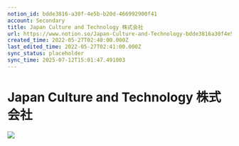 ```yaml
---
notion_id: bdde3816-a30f-4e5b-b20d-466992900f41
account: Secondary
title: Japan Culture and Technology 株式会社
url: https://www.notion.so/Japan-Culture-and-Technology-bdde3816a30f4e5bb20d466992900f41
created_time: 2022-05-27T02:40:00.000Z
last_edited_time: 2022-05-27T02:41:00.000Z
sync_status: placeholder
sync_time: 2025-07-12T15:01:47.491003
---
```

# Japan Culture and Technology 株式会社

![](https://prod-files-secure.s3.us-west-2.amazonaws.com/d58fe38c-a9d4-4466-aed9-85604b7b2c6d/b9169891-94ba-4ce3-aa8b-da309b03d257/Untitled.png?X-Amz-Algorithm=AWS4-HMAC-SHA256&X-Amz-Content-Sha256=UNSIGNED-PAYLOAD&X-Amz-Credential=ASIAZI2LB466XMXACTTE%2F20250719%2Fus-west-2%2Fs3%2Faws4_request&X-Amz-Date=20250719T060750Z&X-Amz-Expires=3600&X-Amz-Security-Token=IQoJb3JpZ2luX2VjEIX%2F%2F%2F%2F%2F%2F%2F%2F%2F%2FwEaCXVzLXdlc3QtMiJIMEYCIQDRvRwaaEQKqVZWfMGqWSFKFe34BsLDutAykuWA%2BOBnyAIhAJWso687R1hEjUWr6zHtyIsRFriVdwDdgkt06zSdfPSLKogECJ7%2F%2F%2F%2F%2F%2F%2F%2F%2F%2FwEQABoMNjM3NDIzMTgzODA1IgxFl71yO%2Bl81W1REF0q3AMtnf0Qk67UfwpD3Uaf80tgSaPs7E2ui6wetAOYnsB7EH%2Bw3iPRYUJNl5N%2FltcNvnPC4ElE05s82PMl5PmLQywuFrsL9yLHE71h94%2F8Cvlo43GdvQF2GWLfHqTVa0z2ZswiUngnQnIsJawXywUaSRrBZx3t3Pv1o4HMpgV0ZNjSNQwl99dH8gsxa1Srnp0a%2B%2Bdj6gjtpXbr0HFhRuiEMry%2BmoP4SZty1JG2MbMl0aTCDP%2Fse%2F0ZAOUn7VEONduFnyt54FTfJMvBEuG3uq%2BnwAtV6SpZ1VkB27PI8PoP7bx650xBB%2BDXPGz%2FLAD9jeV0c34eTd6CYrVp09Wcu3lQSu8%2F2eaoWZlQh%2BF6Sj7hflk1oMKFWpFto5phYA544lZzv4xXdMUCnmct%2FEJumkDazb6LT9LAXbyvnzZdkfFec%2FXM5w1yykvGrDAu4efWuNjHL6pXVq5Xz3l8UNk8HR%2F3D1DoXB3YUPt13xx%2BbJfbdswpE5vpmuCsnP6nCh1wewCmfjNCcRBDY%2Bu2KqIx%2BlXjI%2FU%2BIkjavmea9R2sv%2Fw8pxDKgkX9z08kK%2BD3bGwMrARJ9xT0rG%2Bm8TIrvqA099Ph2zWLUQ2QVtK0TArPVio3YgZdOSmcVqDKEwSyCjNc%2FDDDxezDBjqkAdG56EGcDGmxq7IemxuuhTygjQPhKQCIw2y4G%2FZRdMyrs4sLceiO0MwCKivebQ0F5a59TxYP23TbigvO13I7C75Xjs3N1Lx04NdbLS7vn97BJCLhNmpMF%2F%2Fkn1IgMAA1TTpDHz4WWLoS3mnPF4bioSyJ0RUjmy29ZVkRwQX3X0MdtkgTtzSX5pRm%2FfR1U7jTogUvqxCL2vd%2F%2FK3tD%2Bb9cky3k9Oq&X-Amz-Signature=355e49968b70e629c62e0162bfc497c99d5e068b82a79cd2a0587996399605ed&X-Amz-SignedHeaders=host&x-amz-checksum-mode=ENABLED&x-id=GetObject)